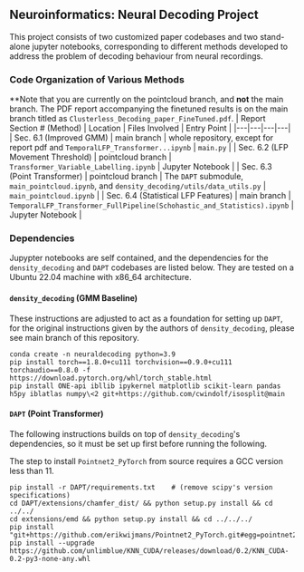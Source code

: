 ## Neuroinformatics: Neural Decoding Project
This project consists of two customized paper codebases and two stand-alone jupyter notebooks, corresponding to different methods developed to address the problem of decoding behaviour from neural recordings.

### Code Organization of Various Methods
\*\*Note that you are currently on the pointcloud branch, and **not** the main branch. The PDF report accompanying the finetuned results is on the main branch titled as `Clusterless_Decoding_paper_FineTuned.pdf`.
| Report Section # (Method) | Location | Files Involved | Entry Point |
|---|---|---|---|
| Sec. 6.1 (Improved GMM) | main branch | whole repository, except for report pdf and `TemporalLFP_Transformer...ipynb` | `main.py` |
| Sec. 6.2 (LFP Movement Threshold) | pointcloud branch | `Transformer_Variable_Labelling.ipynb` | Jupyter Notebook |
| Sec. 6.3 (Point Transformer) | pointcloud branch | The `DAPT` submodule, `main_pointcloud.ipynb`, and `density_decoding/utils/data_utils.py` | `main_pointcloud.ipynb` |
| Sec. 6.4 (Statistical LFP Features) | main branch | `TemporalLFP_Transformer_FullPipeline(Schohastic_and_Statistics).ipynb` | Jupyter Notebook |

### Dependencies

Jupypter notebooks are self contained, and the dependencies for the `density_decoding` and `DAPT` codebases are listed below. They are tested on a Ubuntu 22.04 machine with x86_64 architecture.

#### `density_decoding` (GMM Baseline)
These instructions are adjusted to act as a foundation for setting up `DAPT`, for the original instructions given by the authors of `density_decoding`, please see main branch of this repository.
```
conda create -n neuraldecoding python=3.9
pip install torch==1.8.0+cu111 torchvision==0.9.0+cu111 torchaudio==0.8.0 -f https://download.pytorch.org/whl/torch_stable.html
pip install ONE-api ibllib ipykernel matplotlib scikit-learn pandas h5py iblatlas numpy\<2 git+https://github.com/cwindolf/isosplit@main
```

#### `DAPT` (Point Transformer)
The following instructions builds on top of `density_decoding`'s dependencies, so it must be set up first before running the following.

The step to install `Pointnet2_PyTorch` from source requires a GCC version less than 11.

```
pip install -r DAPT/requirements.txt    # (remove scipy's version specifications)
cd DAPT/extensions/chamfer_dist/ && python setup.py install && cd ../../
cd extensions/emd && python setup.py install && cd ../../../
pip install "git+https://github.com/erikwijmans/Pointnet2_PyTorch.git#egg=pointnet2_ops&subdirectory=pointnet2_ops_lib"
pip install --upgrade https://github.com/unlimblue/KNN_CUDA/releases/download/0.2/KNN_CUDA-0.2-py3-none-any.whl
```